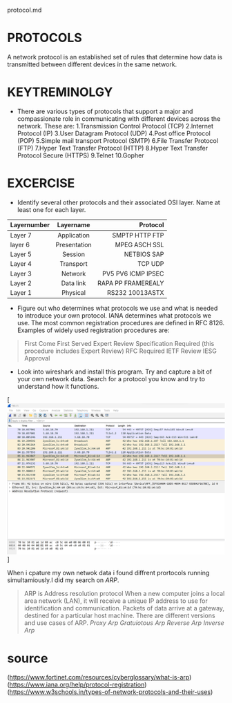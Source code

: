 protocol.md
# PROTOCOLS
A  network protocol is an established set of rules that determine how data is transmitted between different devices in the same network.
# KEYTREMINOLGY
* There are various types of protocols that support a major and compassionate role in communicating with different devices across the network. These are:
1.Transmission Control Protocol (TCP)
2.Internet Protocol (IP)
3.User Datagram Protocol (UDP)
4.Post office Protocol (POP)
5.Simple mail transport Protocol (SMTP)
6.File Transfer Protocol (FTP)
7.Hyper Text Transfer Protocol (HTTP)
8.Hyper Text Transfer Protocol Secure (HTTPS)
9.Telnet
10.Gopher
# EXCERCISE
-	Identify several other protocols and their associated OSI layer. Name at least one for each layer.

| Layernumber   | Layername    |        Protocol      |
| :---          |  :----:      |               ---:   |
| Layer 7       | Application  | SMPTP HTTP FTP       |
| layer 6       | Presentation | MPEG ASCH  SSL       |
| Layer 5       | Session      | NETBIOS SAP          |
| Layer 4       | Transport    | TCP UDP              |
| Layer 3       | Network      | PV5 PV6 ICMP IPSEC   |
| Layer 2       | Data link    | RAPA PP FRAMEREALY   |
| Layer 1       | Physical     | RS232 10013ASTX      |

-	Figure out who determines what protocols we use and what is needed to introduce your own protocol.
IANA determines what protocols we use.
The most common registration procedures are defined in RFC 8126. Examples of widely used registration procedures are:
> First Come First Served
> Expert Review
> Specification Required (this procedure includes Expert Review)
> RFC Required
> IETF Review
> IESG Approval
-	Look into wireshark and install this program. Try and capture a bit of your own network data. Search for a protocol you know and try to understand how it functions.

[![alt text](../../00_includes/week2images/ownnetworkdata.png "ownnetworkdata.png")]

When i cpature my own netwok data i found diffrent prortocols running simultamiously.I  did my search on *ARP*.
> ARP is Address resolution protocol
When a new computer joins a local area network (LAN), it will receive a unique IP address to use for identification and communication. 
Packets of data arrive at a gateway, destined for a particular host machine.
There are different versions and use cases of ARP. 
*Proxy Arp*
*Gratuiotous Arp*
*Reverse Arp*
*Inverse Arp* 
# source
(https://www.fortinet.com/resources/cyberglossary/what-is-arp)
(https://www.iana.org/help/protocol-registration)
(https://www.w3schools.in/types-of-network-protocols-and-their-uses)
